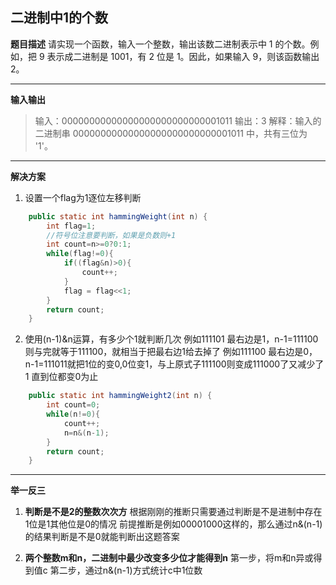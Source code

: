 ## 二进制中1的个数
**题目描述**
请实现一个函数，输入一个整数，输出该数二进制表示中 1 的个数。例如，把 9 表示成二进制是 1001，有 2 位是 1。因此，如果输入 9，则该函数输出 2。

---
**输入输出**
>输入：00000000000000000000000000001011
输出：3
解释：输入的二进制串 00000000000000000000000000001011 中，共有三位为 '1'。

>
---
**解决方案**
1. 设置一个flag为1逐位左移判断
```java
    public static int hammingWeight(int n) {
        int flag=1;
        //符号位注意要判断，如果是负数则+1
        int count=n>=0?0:1;
        while(flag!=0){
            if((flag&n)>0){
                count++;
            }
            flag = flag<<1;
        }
        return count;
    }
```
2. 使用(n-1)&n运算，有多少个1就判断几次
例如111101 最右边是1，n-1=111100则与完就等于111100，就相当于把最右边1给去掉了
例如111100 最右边是0，n-1=111011就把1位的变0,0位变1，与上原式子111100则变成111000了又减少了1
直到位都变0为止
```java
    public static int hammingWeight2(int n) {
        int count=0;
        while(n!=0){
            count++;
            n=n&(n-1);
        }
        return count;
    }
```



---
**举一反三**
1. **判断是不是2的整数次次方**
根据刚刚的推断只需要通过判断是不是进制中存在1位是1其他位是0的情况
前提推断是例如00001000这样的，那么通过n&(n-1)的结果判断是不是0就能判断出这题答案

2. **两个整数m和n，二进制中最少改变多少位才能得到n**
第一步，将m和n异或得到值c
第二步，通过n&(n-1)方式统计c中1位数


